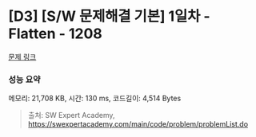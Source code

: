# [D3] [S/W 문제해결 기본] 1일차 - Flatten - 1208 

[문제 링크](https://swexpertacademy.com/main/code/problem/problemDetail.do?contestProbId=AV139KOaABgCFAYh) 

### 성능 요약

메모리: 21,708 KB, 시간: 130 ms, 코드길이: 4,514 Bytes



> 출처: SW Expert Academy, https://swexpertacademy.com/main/code/problem/problemList.do